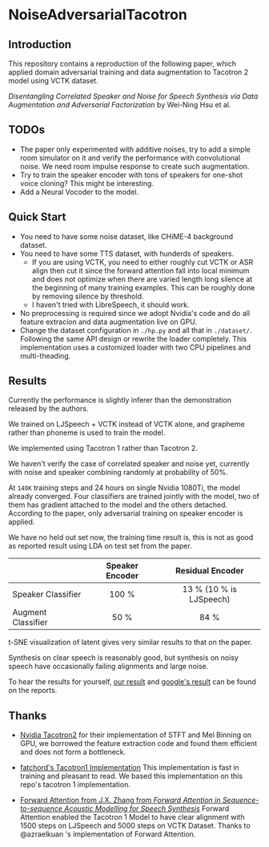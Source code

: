 # NoiseAdversarialTacotron

## Introduction

This repository contains a reproduction of the following paper, which applied domain adversarial training and data augmentation to Tacotron 2 model using VCTK dataset. 

*Disentangling Correlated Speaker and Noise for Speech Synthesis via Data Augmentation and Adversarial Factorization* by Wei-Ning Hsu et al.

## TODOs

- The paper only experimented with additive noises, try to add a simple room simulator on it and verify the performance with convolutional noise. We need room impulse response to create such augmentation. 
- Try to train the speaker encoder with tons of speakers for one-shot voice cloning? This might be interesting.
- Add a Neural Vocoder to the model.

## Quick Start

- You need to have some noise dataset, like CHiME-4 background dataset.
- You need to have some TTS dataset, with hunderds of speakers.
  - If you are using VCTK, you need to either roughly cut VCTK or ASR align then cut it since the forward attention fall into local minimum and does not optimize when there are varied length long silence at the beginning of many training examples. This can be roughly done by removing silence by threshold.
  - I haven't tried with LibreSpeech, it should work.
- No preprocessing is required since we adopt Nvidia's code and do all feature extracion and data augmentation live on GPU. 
- Change the dataset configuration in `./hp.py` and all that in `./dataset/`. Following the same API design or rewrite the loader completely. This implementation uses a customized loader with two CPU pipelines and multi-theading. 

## Results

Currently the performance is slightly inferer than the demonstration released by the authors.

We trained on LJSpeech + VCTK instead of VCTK alone, and grapheme rather than phoneme is used to train the model. 

We implemented using Tacotron 1 rather than Tacotron 2. 

We haven't verify the case of correlated speaker and noise yet, currently with noise and speaker combining randomly at probability of 50%. 


At `140K` training steps and 24 hours on single Nvidia 1080Ti, the model already converged. Four classifiers are trained jointly with the model, two of them has gradient attached to the model and the others detached.  According to the paper, only adversarial training on speaker encoder is applied. 

We have no held out set now, the training time result is, this is not as good as reported result using LDA on test set from the paper.

||Speaker Encoder|Residual Encoder|
|:-|:-:|:-:|
|Speaker Classifier|100 %|13 % (10 % is LJSpeech)|
|Augment Classifier|50 %|84 %|

t-SNE visualization of latent gives very similar results to that on the paper. 

Synthesis on clear speech is reasonably good, but synthesis on noisy speech have occasionally failing alignments and large noise. 

To hear the results for yourself, [our result](http://liuzj.site:2333/reports/adv.html) and [google's result](https://google.github.io/tacotron/publications/adv_tts/index.html) can be found on the reports.

## Thanks

- [Nvidia Tacotron2](https://github.com/NVIDIA/tacotron2) for their implementation of STFT and Mel Binning on GPU, we borrowed the feature extraction code and found them efficient and does not form a bottleneck. 

- [fatchord's Tacotron1 Implementation](https://github.com/fatchord/WaveRNN) This implementation is fast in training and pleasant to read. We based this implementation on this repo's tacotron 1 implementation.

- [Forward Attention from J.X. Zhang from *Forward Attention in Sequence-to-sequence Acoustic Modelling for Speech Synthesis*](https://arxiv.org/abs/1807.06736) Forward Attention enabled the Tacotron 1 Model to have clear alignment with 1500 steps on LJSpeech and 5000 steps on VCTK Dataset. Thanks to @azraelkuan 's implementation of Forward Attention.
